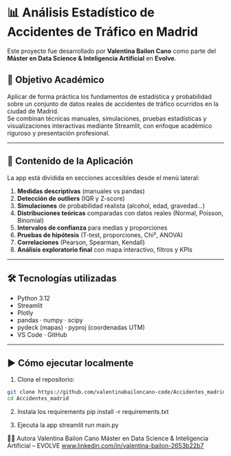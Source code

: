 # 📊 Análisis Estadístico de Accidentes de Tráfico en Madrid

Este proyecto fue desarrollado por **Valentina Bailon Cano** como parte del **Máster en Data Science & Inteligencia Artificial** en **Evolve**.

## 🎯 Objetivo Académico

Aplicar de forma práctica los fundamentos de estadística y probabilidad sobre un conjunto de datos reales de accidentes de tráfico ocurridos en la ciudad de Madrid.  
Se combinan técnicas manuales, simulaciones, pruebas estadísticas y visualizaciones interactivas mediante Streamlit, con enfoque académico riguroso y presentación profesional.

---

## 🧭 Contenido de la Aplicación

La app está dividida en secciones accesibles desde el menú lateral:

1. **Medidas descriptivas** (manuales vs pandas)
2. **Detección de outliers** (IQR y Z-score)
3. **Simulaciones** de probabilidad realista (alcohol, edad, gravedad…)
4. **Distribuciones teóricas** comparadas con datos reales (Normal, Poisson, Binomial)
5. **Intervalos de confianza** para medias y proporciones
6. **Pruebas de hipótesis** (T-test, proporciones, Chi², ANOVA)
7. **Correlaciones** (Pearson, Spearman, Kendall)
8. **Análisis exploratorio final** con mapa interactivo, filtros y KPIs

---

## 🛠️ Tecnologías utilizadas

- Python 3.12
- Streamlit
- Plotly
- pandas · numpy · scipy
- pydeck (mapas) · pyproj (coordenadas UTM)
- VS Code · GitHub

---

## ▶️ Cómo ejecutar localmente

1. Clona el repositorio:

```bash
git clone https://github.com/valentinabailoncano-code/Accidentes_madrid.git
cd Accidentes_madrid

```
2. Instala los requirements 
pip install -r requirements.txt

3. Ejecuta la app
streamlit run main.py

👩‍💻 Autora
Valentina Bailon Cano
Máster en Data Science & Inteligencia Artificial – EVOLVE
www.linkedin.com/in/valentina-bailon-2653b22b7